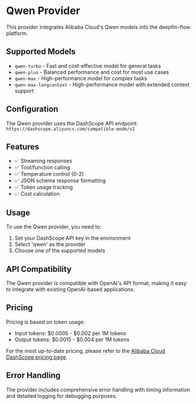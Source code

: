 # Qwen Provider

This provider integrates Alibaba Cloud's Qwen models into the deepfin-flow platform.

## Supported Models

- `qwen-turbo` - Fast and cost-effective model for general tasks
- `qwen-plus` - Balanced performance and cost for most use cases
- `qwen-max` - High-performance model for complex tasks
- `qwen-max-longcontext` - High-performance model with extended context support

## Configuration

The Qwen provider uses the DashScope API endpoint: `https://dashscope.aliyuncs.com/compatible-mode/v1`

## Features

- ✅ Streaming responses
- ✅ Tool/function calling
- ✅ Temperature control (0-2)
- ✅ JSON schema response formatting
- ✅ Token usage tracking
- ✅ Cost calculation

## Usage

To use the Qwen provider, you need to:

1. Set your DashScope API key in the environment
2. Select 'qwen' as the provider
3. Choose one of the supported models

## API Compatibility

The Qwen provider is compatible with OpenAI's API format, making it easy to integrate with existing OpenAI-based applications.

## Pricing

Pricing is based on token usage:

- Input tokens: $0.0005 - $0.002 per 1M tokens
- Output tokens: $0.0015 - $0.004 per 1M tokens

For the most up-to-date pricing, please refer to the [Alibaba Cloud DashScope pricing page](https://help.aliyun.com/zh/dashscope/developer-reference/api-details).

## Error Handling

The provider includes comprehensive error handling with timing information and detailed logging for debugging purposes.
